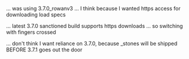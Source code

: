 ... was using 3.7.0_rowanv3 ... I think because I wanted https access for downloading load specs

... latest 3.7.0 sanctioned build supports https downloads ... so switching with fingers crossed

... don't think I want reliance on 3.7.0, because \_stones will be shipped BEFORE 3.7.1 goes out the door

